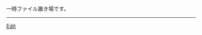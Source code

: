 ---
---
一時ファイル置き場です。


----
[Edit](https://github.com/vitroid/vitroid.github.io/edit/master/MD/tmp.md)
